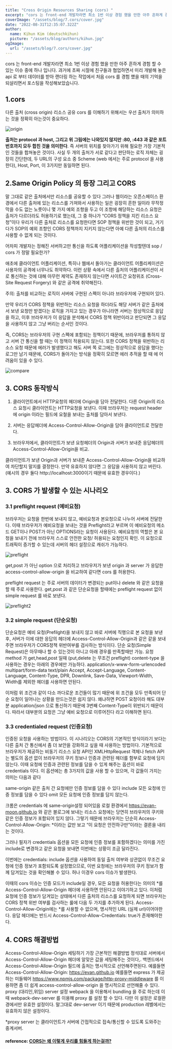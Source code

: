 ```yaml
---
title: "Cross Origin Resources Sharing (cors) "
excerpt: "cors 는 front-end 개발자라면 최소 1번 이상 경험 했을 만한 아주 흔하게 경험 할 수 있는 이슈 중에 하나 입니다. 과거에 초짜 시절에 친구들과 협업하면서 미리 개발해 놓은 api 로 부터 데이터를 받아 랜더링 하는 작업에서 처음 cors 를 경험 헀을 때의 기억을 되살리면서 포스팅을 작성해보았습니다."
coverImage: "/assets/blog/7.cors/cover.jpg"
date: "2022-08-31T12:35:07.322Z"
author:
  name: Kihun Kim (deutschkihun)
  picture: "/assets/blog/authors/kihun.jpg"
ogImage:
  url: "/assets/blog/7.cors/cover.jpg"
---
```


cors 는 front-end 개발자라면 최소 1번 이상 경험 했을 만한 아주 흔하게 경험 할 수 있는 이슈 중에 하나 입니다. 과거에 초짜 시절에 친구들과 협업하면서 미리 개발해 놓은 api 로 부터 데이터를 받아 랜더링 하는 작업에서 처음 cors 를 경험 헀을 때의 기억을 되살리면서 포스팅을 작성해보았습니다.

## 1.cors

다른 출처 (cross origin) 리소스 공유
cors 를 이해하기 위해서는 우선 출처가 의미하는 것을 정확히 아는것이 중요하다.

![origin](/assets/blog/7.cors/origin.png)

**출처는 protocol 과 host, 그리고 위 그림에는 나와있지 않지만 :80, :443 과 같은 포트번호까지 모두 합친 것을 의미한다**. 즉 서버의 위치를 찾아가기 위해 필요한 가장 기본적인 것들을 합쳐놓은 것이다.
사실 두 개의 출처가 서로 같다고 판단하는 로직 자체는 굉장히 간단한데, 두 URL의 구성 요소 중 Scheme (web 에서는 주로 protocol 을 사용한다), Host, Port, 이 3가지만 동일하면 된다.

## 2.Same Origin Policy 의 등장 그리고 CORS

말 그대로 같은 출처에서만 리소스를 공유할 수 있다
그러나 웹이라는 오픈스페이스 환경에서 다른 출처에 있는 리소스를 가져와서 사용하는 일은 굉장히 흔한 일이라 무작정 막을 수도 없는 노릇이니 몇 가지 예외 조항을 두고 이 조항에 해당하는 리소스 요청은 출처가 다르더라도 허용하기로 했는데, 그 중 하나가 “CORS 정책을 지킨 리소스 요청”이다
우리가 다른 출처로 리소스를 요청한다면 SOP 정책을 위반한 것이 되고, 거기다가 SOP의 예외 조항인 CORS 정책까지 지키지 않는다면 아예 다른 출처의 리소스를 사용할 수 없게 되는 것이다.

어차피 개발자는 정해진 서버하고만 통신을 하도록 어플리케이션을 작성할텐데 sop / cors 가 정말 필요한가?

애초에 클라이언트 어플리케이션, 특히나 웹에서 돌아가는 클라이언트 어플리케이션은 사용자의 공격에 너무나도 취약하다.
이런 상황 속에서 다른 출처의 어플리케이션이 서로 통신하는 것에 대해 아무런 제약도 존재하지 않는다면 사이트간 요청위조 (Cross-Site Request Forgery) 와 같은 공격에 취약해진다.

주의: 출처를 비교하는 로직이 서버에 구현된 스펙이 아니라 브라우저에 구현되어 있다.

만약 우리가 CORS 정책을 위반하는 리소스 요청을 하더라도 해당 서버가 같은 출처에서 보낸 요청만 받겠다는 로직을 가지고 있는 경우가 아니라면 서버는 정상적으로 응답을 하고, 이후 브라우저가 이 응답을 분석해서 CORS 정책 위반이라고 판단되면 그 응답을 사용하지 않고 그냥 버리는 순서인 것이다.

즉, CORS는 브라우저의 구현 스펙에 포함되는 정책이기 때문에, 브라우저를 통하지 않고 서버 간 통신을 할 때는 이 정책이 적용되지 않는다.
또한 CORS 정책을 위반하는 리소스 요청 때문에 에러가 발생했다고 해도 서버 쪽 로그에는 정상적으로 응답을 했다는 로그만 남기 때문에, CORS가 돌아가는 방식을 정확히 모르면 에러 추적을 할 때 에 어려움이 있을 수 있다.

![compare](/assets/blog/7.cors/compare.png)

## 3. CORS 동작방식

1. 클라이언트에서 HTTP요청의 헤더에 Origin을 담아 전달한다.
   다른 Origin의 리소스 요청시 클라이언트는 HTTP요청을 보낸다. 이때 브라우저는 request header 에 origin 이라는 필드에 요철을 보내는 출처를 담아서 보낸다.

2. 서버는 응답헤더에 Access-Control-Allow-Origin을 담아 클라이언트로 전달한다.

3. 브라우저에서, 클라이언트가 보낸 요청헤더의 Origin과 서버가 보내준 응답헤더의 Access-Control-Allow-Origin을 비교.

클라이언트가 보낸 Origin과 서버가 보내준 Access-Control-Allow-Origin을 비교하여 차단할지 말지를 결정한다. 만약 유효하지 않다면 그 응답을 사용하지 않고 버린다. (예시의 경우 둘다 http://localhost:3000이기 때문에 유효한 경우이다.)

## 3. CORS 가 발생할 수 있는 시나리오

### 3.1 preflight request (예비요청)

브라우저는 요청을 한번에 보내지 않고, 예비요청과 본요청으로 나누어 서버에 전달한다.
이때 브라우저가 예비요청을 보내는 것을 Preflight라고 부르며 이 예비요청의 메소드 GET이나 POST가 아닌 OPTIONS라는 요청이 사용된다.
예비요청의 역할은 본 요청을 보내기 전에 브라우저 스스로 안전한 요청/ 허용되는 요청인지 확인.
이 요청으로 트래픽이 증가할 수 있는데 서버의 헤더 설정으로 캐쉬가 가능하다.

![preflight](/assets/blog/7.cors/preflight.png)

get,post 가 아닌 option 으로 처리하고
브라우저가 보낸 origin 과 server 가 응답한 access-control-allow-origin 을 비교하여 같다면 cors 를 허용한다.

preflight request 는 주로 서버의 데이터가 변경되는 put이나 delete 와 같은 요청을 할 때 주로 사용한다.
get,post 과 같은 단순요청을 할때에는 preflight request 없이 simple request 를 바로 보낸다.

![preflight2](/assets/blog/7.cors/preflight2.png)

### 3.2 simple request (단순요청)

단순요청은 예비 요청(Prefilght)을 보내지 않고 바로 서버에 직행으로 본 요청을 보낸 후, 서버가 이에 대한 응답의 헤더에 Access-Control-Allow-Origin과 같은 같을 보내주면 브라우저가 CORS정책 위반여부를 검사하는 방식이다.
단순 요청(Simple Request)은 아무때나 할 수 있는것이 아니고 아래 경우를 만족할때만 가능.
요청 method 가 get,head,post 일때 (put,delete 는 무조건 preflight)
content-type 을 사용하는 경우는 아래의 경우에만 가능하다.
application/x-www-form-urlencoded
multipart/form-data
text/plain
Accept, Accept-Language, Content-Language, Content-Type, DPR, Downlink, Save-Data, Viewport-Width, Width를 제외한 헤더를 사용하면 안된다.

이처럼 위 조건과 같이 다소 까다로운 조건들이 많기 때문에 위 조건을 모두 만족되어 단순 요청이 일어나는 상황을 만드는것은 쉽지 않다.
왜냐하면 POST 요청이라 해도 대부분 application/json 으로 통신하기 때문에 3번째 Content-Type이 위반되기 때문이다.
따라서 대부분의 요청은 그냥 예비 요청으로 이루어진다 라고 이해하면 된다.

### 3.3 credentialed request (인증요청)

인증된 요청을 사용하는 방법이다. 이 시나리오는 CORS의 기본적인 방식이라기 보다는 다른 출처 간 통신에서 좀 더 보안을 강화하고 싶을 때 사용하는 방법이다.
기본적으로 브라우저가 제공하는 비동기 리소스 요청 API인 XMLHttpRequest 객체나 fetch API는 별도의 옵션 없이 브라우저의 쿠키 정보나 인증과 관련된 헤더를 함부로 요청에 담지 않는다. 이때 요청에 인증과 관련된 정보를 담을 수 있게 해주는 옵션이 바로 credentials 이다. 이 옵션에는 총 3가지의 값을 사용 할 수 있으며, 각 값들이 가지는 의미는 다음과 같다

same-origin 같은 출처 간 요청에만 인증 정보를 담을 수 있다
include 모든 요청에 인증 정보를 담을 수 있다
omit 모든 요청에 인증 정보를 담지 않는다.

크롬은 credentials 에 same-origin설정 되어있음
로컬 환경에서 https://evan-moon.github.io 와 같은 블로그에 보내는 리소스 요청에는 당연히 브라우저의 쿠키와 같은 인증 정보가 포함되어 있지 않다.
그렇기 때문에 브라우저는 단순히 Access-Control-Allow-Origin: \*이라는 값만 보고 “이 요청은 안전하구만”이라는 결론을 내리는 것이다.

그러나 필자가 credentials 옵션을 모든 요청에 인증 정보를 포함하겠다는 의미를 가진 include로 변경하고 같은 요청을 보내면 이번에는 상황이 조금 달라진다.

이번에는 credentials: include 옵션을 사용하여 동일 출처 여부와 상관없이 무조건 요청에 인증 정보가 포함되도록 설정했으므로, 이번 요청에는 브라우저의 쿠키 정보가 함께 담겨있는 것을 확인해볼 수 있다.
허나 이경우 cors 이슈가 발생한다.

이때의 cors 이슈는 인증 모드가 include일 경우, 모든 요청을 허용한다는 의미의 *를 Access-Control-Allow-Origin 헤더에 사용하면 안된다고 이야기하고 있다.
이처럼 요청에 인증 정보가 담겨있는 상태에서 다른 출처의 리소스를 요청하게 되면 브라우저는 CORS 정책 위반 여부를 검사하는 룰에 다음 두 가지를 추가하게 된다.
Access-Control-Allow-Origin에는 *를 사용할 수 없으며, 명시적인 URL (실제 url)이어야한다.
응답 헤더에는 반드시 Access-Control-Allow-Credentials: true가 존재해야한다.

## 4. CORS 해결방법

Access-Control-Allow-Origin 세팅하기
가장 근본적인 해결방법
정석대로 서버에서 Access-Control-Allow-Origin 헤더에 알맞은 값을 세팅해주는 것이다,.
백엔드에서 Access-Control-Allow-Origin 필드에 출처는 명시적으로 선언해주면된다.
예를들면 Access-Control-Allow-Origin: https://evan.github.io
예를들면 express 가 제공하는 미들웨어 https://www.npmjs.com/package/http-proxy-middleware 를 이용하면 좀 더 쉽게 access-control-allow-origin 을 명시적으로 선언해줄 수 있다.
proxy (대리인,위임) server 설정
webpack 을 이용해서 bundling 을 주로 하는데 이때 webpack-dev-server 를 이용해 proxy 를 설정 할 수 있다.
다만 이 설정은 로컬환경에서만 유효한 설정이다. 말그대로 dev-server 이기 때문에 production 레벨에서는 유효하지 않은 설정이다.

\*proxy server 는 클라이언트가 서버에 간접적으로 접속/통신할 수 있도록 도와주는 중계서버.

#### reference: [CORS는 왜 이렇게 우리를 힘들게 하는걸까?](https://evan-moon.github.io/2020/05/21/about-cors/)
